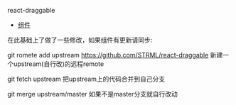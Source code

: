 react-draggable

- [组件](https://github.com/STRML/react-draggable)

在此基础上了做了一些修改，如果组件有更新请同步:

git romete add upstream https://github.com/STRML/react-draggable 新建一个upstream(自行改)的远程remote

git fetch upstream 把upstream上的代码合并到自己分支

git merge upstream/master  如果不是master分支就自行改动